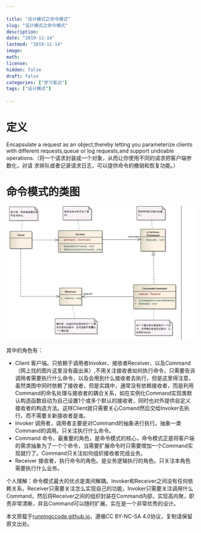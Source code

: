 ```yaml
---

title: "设计模式之命令模式"
slug: "设计模式之命令模式"
description:
date: "2019-11-14"
lastmod: "2019-11-14"
image:
math:
license:
hidden: false
draft: false
categories: ["学习笔记"]
tags: ["设计模式"]

---
```

# 定义

Encapsulate a request as an object,thereby letting you parameterize clients with different requests,queue or log requests,and support undoable operations.（将一个请求封装成一个对象，从而让你使用不同的请求把客户端参数化，对请 求排队或者记录请求日志，可以提供命令的撤销和恢复功能。）

# 命令模式的类图
![img.png](img.png)

其中的角色有：

- Client 客户端。只依赖于调用者Invoker、接收者Receiver、以及Command（网上找的图片这里没有画出来）,不用关注接收者如何执行命令，只需要告诉调用者需要执行什么命令，以及会用到什么接收者去执行，但是这里得注意，虽然类图中同时依赖了接收者，但是实践中，通常没有依赖接收者，而是利用Command的命名处理与接收者的耦合关系，如在实例化Command实现类默认构造函数自动为自己设置1个或多个默认的接收者，同时也对外提供自定义接收者的构造方法。这样Client就只需要关心Comand然后交给Invoker去执行，而不需要关新接收者是谁。
- Invoker 调用者，调用者主要是对Command的抽象进行执行。抽象一类Command的调用。只关注执行什么命令。
- Command 命令，最重要的角色，是命令模式的核心，命令模式正是将客户端的需求抽象为了一个个命令，当需要扩展命令时只需要增加一个Command实现就行了。Command只关注如何组织接收者完成业务。
- Receiver 接收者，执行命令的角色。是业务逻辑执行的角色。只关注本角色需要执行什么业务。

个人理解：命令模式最大的优点是类间解耦。Invoker和Receiver之间没有任何依赖关系，Receiver只需要关注怎么实现自己的功能，Invoker只需要关注调用什么Command，然后将Receiver之间的组织封装在Command内部，实现高内聚，职责非常清晰，并且Command可以随时扩展。实在是一个非常优秀的设计。






















本文原载于[runningccode.github.io](https://runningccode.github.io)，遵循CC BY-NC-SA 4.0协议，复制请保留原文出处。